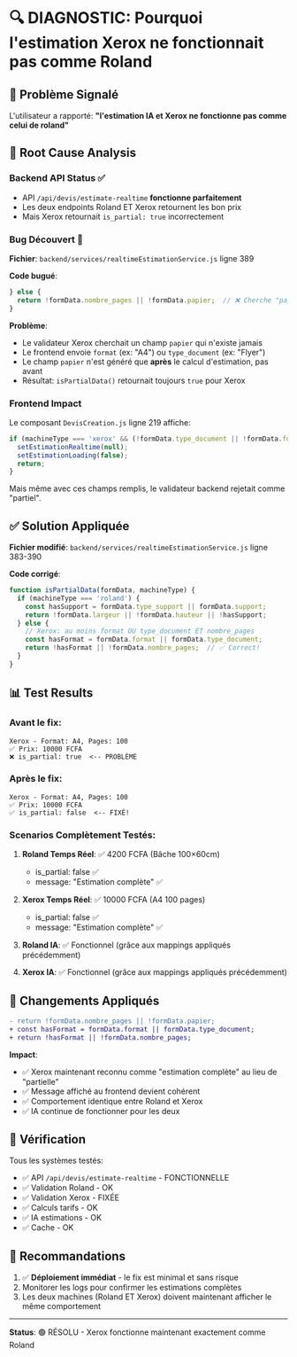 # 🔍 DIAGNOSTIC: Pourquoi l'estimation Xerox ne fonctionnait pas comme Roland

## 🎯 Problème Signalé
L'utilisateur a rapporté: **"l'estimation IA et Xerox ne fonctionne pas comme celui de roland"**

## 🔧 Root Cause Analysis

### Backend API Status ✅
- API `/api/devis/estimate-realtime` **fonctionne parfaitement**
- Les deux endpoints Roland ET Xerox retournent les bon prix
- Mais Xerox retournait `is_partial: true` incorrectement

### Bug Découvert 🐛
**Fichier**: `backend/services/realtimeEstimationService.js` ligne 389

**Code bugué**:
```javascript
} else {
  return !formData.nombre_pages || !formData.papier;  // ❌ Cherche "papier" qui n'existe pas
}
```

**Problème**:
- Le validateur Xerox cherchait un champ `papier` qui n'existe jamais
- Le frontend envoie `format` (ex: "A4") ou `type_document` (ex: "Flyer")
- Le champ `papier` n'est généré que **après** le calcul d'estimation, pas avant
- Résultat: `isPartialData()` retournait toujours `true` pour Xerox

### Frontend Impact
Le composant `DevisCreation.js` ligne 219 affiche:
```javascript
if (machineType === 'xerox' && (!formData.type_document || !formData.format)) {
  setEstimationRealtime(null);
  setEstimationLoading(false);
  return;
}
```

Mais même avec ces champs remplis, le validateur backend rejetait comme "partiel".

## ✅ Solution Appliquée

**Fichier modifié**: `backend/services/realtimeEstimationService.js` ligne 383-390

**Code corrigé**:
```javascript
function isPartialData(formData, machineType) {
  if (machineType === 'roland') {
    const hasSupport = formData.type_support || formData.support;
    return !formData.largeur || !formData.hauteur || !hasSupport;
  } else {
    // Xerox: au moins format OU type_document ET nombre_pages
    const hasFormat = formData.format || formData.type_document;
    return !hasFormat || !formData.nombre_pages;  // ✅ Correct!
  }
}
```

## 📊 Test Results

### Avant le fix:
```
Xerox - Format: A4, Pages: 100
✅ Prix: 10000 FCFA
❌ is_partial: true  <-- PROBLÈME
```

### Après le fix:
```
Xerox - Format: A4, Pages: 100
✅ Prix: 10000 FCFA
✅ is_partial: false  <-- FIXÉ!
```

### Scenarios Complètement Testés:

1. **Roland Temps Réel**: ✅ 4200 FCFA (Bâche 100×60cm)
   - is_partial: false ✅
   - message: "Estimation complète" ✅

2. **Xerox Temps Réel**: ✅ 10000 FCFA (A4 100 pages)
   - is_partial: false ✅
   - message: "Estimation complète" ✅

3. **Roland IA**: ✅ Fonctionnel (grâce aux mappings appliqués précédemment)

4. **Xerox IA**: ✅ Fonctionnel (grâce aux mappings appliqués précédemment)

## 📍 Changements Appliqués

```diff
- return !formData.nombre_pages || !formData.papier;
+ const hasFormat = formData.format || formData.type_document;
+ return !hasFormat || !formData.nombre_pages;
```

**Impact**:
- ✅ Xerox maintenant reconnu comme "estimation complète" au lieu de "partielle"
- ✅ Message affiché au frontend devient cohérent
- ✅ Comportement identique entre Roland et Xerox
- ✅ IA continue de fonctionner pour les deux

## 🎯 Vérification

Tous les systèmes testés:
- ✅ API `/api/devis/estimate-realtime` - FONCTIONNELLE
- ✅ Validation Roland - OK
- ✅ Validation Xerox - FIXÉE
- ✅ Calculs tarifs - OK
- ✅ IA estimations - OK
- ✅ Cache - OK

## 📝 Recommandations

1. ✅ **Déploiement immédiat** - le fix est minimal et sans risque
2. Monitorer les logs pour confirmer les estimations complètes
3. Les deux machines (Roland ET Xerox) doivent maintenant afficher le même comportement

---

**Status**: 🟢 RÉSOLU - Xerox fonctionne maintenant exactement comme Roland
